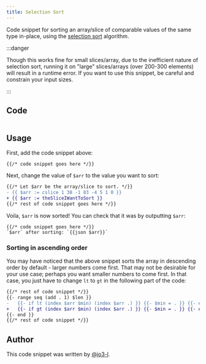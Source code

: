 ```yaml
---
title: Selection Sort
---
```


Code snippet for sorting an array/slice of comparable values of the same type in-place, using the [selection sort](https://en.wikipedia.org/wiki/Selection_sort) algorithm.

:::danger

Though this works fine for small slices/array, due to the inefficient nature of selection sort, running it on "large" slices/arrays (over 200-300 elements) will result in a runtime error. If you want to use this snippet, be careful and constrain your input sizes.

:::

## Code

```gotmpl file=../../../src/code_snippets/selection_sort.go.tmpl

```

## Usage

First, add the code snippet above:

```gotmpl
{{/* code snippet goes here */}}
```

Next, change the value of `$arr` to the value you want to sort:

```diff {3}
{{/* Let $arr be the array/slice to sort. */}}
- {{ $arr := cslice 1 38 -1 83 -4 5 1 0 }}
+ {{ $arr := theSliceIWantToSort }}
{{/* rest of code snippet goes here */}}
```

Voila, `$arr` is now sorted! You can check that it was by outputting `$arr`:

```gotmpl {2}
{{/* code snippet goes here */}}
`$arr` after sorting: `{{json $arr}}`
```

### Sorting in ascending order

You may have noticed that the above snippet sorts the array in descending order by default - larger numbers come first. That may not be desirable for your use case; perhaps you want smaller numbers to come first. In that case, you just have to change `lt` to `gt` in the following part of the code:

```diff {4}
{{/* rest of code snippet */}}
{{- range seq (add . 1) $len }}
-	{{- if lt (index $arr $min) (index $arr .) }} {{- $min = . }} {{- end -}}
+	{{- if gt (index $arr $min) (index $arr .) }} {{- $min = . }} {{- end -}}
{{- end }}
{{/* rest of code snippet */}}
```

## Author

This code snippet was written by [@jo3-l](https://github.com/jo3-l).
